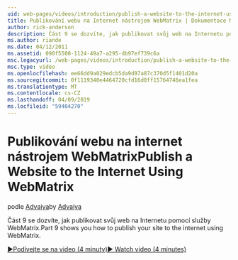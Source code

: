 ```yaml
---
uid: web-pages/videos/introduction/publish-a-website-to-the-internet-using-webmatrix
title: Publikování webu na Internet nástrojem WebMatrix | Dokumentace Microsoftu
author: rick-anderson
description: Část 9 se dozvíte, jak publikovat svůj web na Internetu pomocí služby WebMatrix.
ms.author: riande
ms.date: 04/12/2011
ms.assetid: 090f5500-1124-49a7-a295-db97ef739c6a
msc.legacyurl: /web-pages/videos/introduction/publish-a-website-to-the-internet-using-webmatrix
msc.type: video
ms.openlocfilehash: ee66dd9a029edcb5da9d97a87c370d5f1401d20a
ms.sourcegitcommit: 0f1119340e4464720cfd16d0ff15764746ea1fea
ms.translationtype: MT
ms.contentlocale: cs-CZ
ms.lasthandoff: 04/09/2019
ms.locfileid: "59404270"
---
```

# <a name="publish-a-website-to-the-internet-using-webmatrix"></a><span data-ttu-id="cae1e-103">Publikování webu na internet nástrojem WebMatrix</span><span class="sxs-lookup"><span data-stu-id="cae1e-103">Publish a Website to the Internet Using WebMatrix</span></span>

<span data-ttu-id="cae1e-104">podle [Advaiya](https://twitter.com/Advaiyasolns)</span><span class="sxs-lookup"><span data-stu-id="cae1e-104">by [Advaiya](https://twitter.com/Advaiyasolns)</span></span>

<span data-ttu-id="cae1e-105">Část 9 se dozvíte, jak publikovat svůj web na Internetu pomocí služby WebMatrix.</span><span class="sxs-lookup"><span data-stu-id="cae1e-105">Part 9 shows you how to publish your site to the internet using WebMatrix.</span></span>

[<span data-ttu-id="cae1e-106">&#9654;Podívejte se na video (4 minuty)</span><span class="sxs-lookup"><span data-stu-id="cae1e-106">&#9654; Watch video (4 minutes)</span></span>](https://channel9.msdn.com/Blogs/ASP-NET-Site-Videos/publish-a-website-to-the-internet-using-webmatrix)
